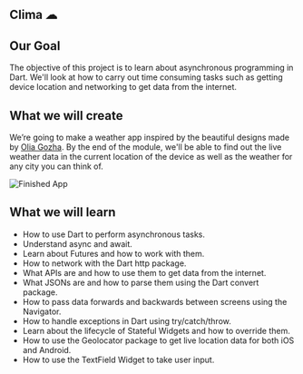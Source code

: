 
  
## Clima ☁   


## Our Goal

The objective of this project is to learn about asynchronous programming in Dart. We'll look at how to carry out time consuming tasks such as getting device location and networking to get data from the internet. 


## What we will create

We’re going to make a weather app inspired by the beautiful designs made by [Olia Gozha](https://dribbble.com/shots/4663154-). By the end of the module, we'll be able to find out the live weather data in the current location of the device as well as the weather for any city you can think of.

![Finished App](images/clima.gif)

## What we will learn

- How to use Dart to perform asynchronous tasks.
- Understand async and await.
- Learn about Futures and how to work with them.
- How to network with the Dart http package.
- What APIs are and how to use them to get data from the internet.
- What JSONs are and how to parse them using the Dart convert package.
- How to pass data forwards and backwards between screens using the Navigator.
- How to handle exceptions in Dart using try/catch/throw.
- Learn about the lifecycle of Stateful Widgets and how to override them.
- How to use the Geolocator package to get live location data for both iOS and Android.
- How to use the TextField Widget to take user input.
